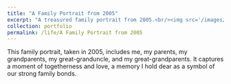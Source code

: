 ```yaml
---
title: "A Family Portrait from 2005"
excerpt: "A treasured family portrait from 2005.<br/><img src='/images/family_photo.jpg'>"
collection: portfolio
permalink: /life/A Family Portrait from 2005
---
```


This family portrait, taken in 2005, includes me, my parents, my grandparents, my great-granduncle, and my great-grandparents. It captures a moment of togetherness and love, a memory I hold dear as a symbol of our strong family bonds.
